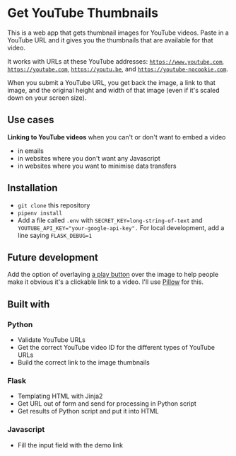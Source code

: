 # Get YouTube Thumbnails

This is a web app that gets thumbnail images for YouTube videos. Paste in a YouTube URL and it gives you the thumbnails that are available for that video.

It works with URLs at these YouTube addresses: <code>https://www.youtube.com</code>, <code>https://youtube.com</code>, <code>https://youtu.be</code>, and <code>https://youtube-nocookie.com</code>.

When you submit a YouTube URL, you get back the image, a link to that image, and the original height and width of that image (even if it's scaled down on your screen size).

## Use cases

**Linking to YouTube videos** when you can't or don't want to embed a video

- in emails
- in websites where you don't want any Javascript
- in websites where you want to minimise data transfers

## Installation
- `git clone` this repository
- `pipenv install`
- Add a file called `.env` with `SECRET_KEY=long-string-of-text` and `YOUTUBE_API_KEY="your-google-api-key".` For local development, add a line saying `FLASK_DEBUG=1`

## Future development

Add the option of overlaying [a play button](https://png2.kisspng.com/sh/3143cad342bc76a1b9480718d3f6da08/L0KzQYm3VMAzN5N4iZH0aYP2gLBuTfNwdaF6jNd7LXnmf7B6TglwfaV6etc2cHzkiX7plgR1d58ye95ycD3kgsW0kPxigV5njeZ9b36wRbLqUfQ1bGM6UaQ6ZEWxR4KAV8E2QWM2TaQ7NkW1Q4i3U8Y2OV91htk=/kisspng-computer-icons-youtube-play-button-clip-art-play-button-5ac1d4d25921d5.7177159215226523703651.png) over the image to help people make it obvious it's a clickable link to a video. I'll use [Pillow](https://pillow.readthedocs.io) for this.

## Built with

### Python

- Validate YouTube URLs
- Get the correct YouTube video ID for the different types of YouTube URLs
- Build the correct link to the image thumbnails

### Flask

- Templating HTML with Jinja2
- Get URL out of form and send for processing in Python script
- Get results of Python script and put it into HTML

### Javascript

- Fill the input field with the demo link
